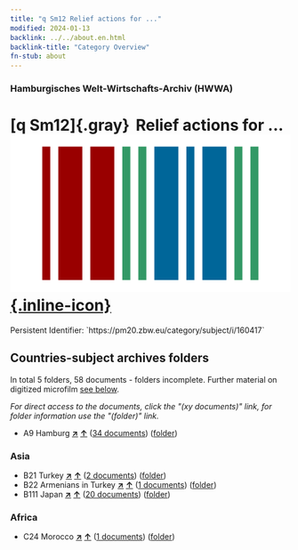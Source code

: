 ```yaml
---
title: "q Sm12 Relief actions for ..."
modified: 2024-01-13
backlink: ../../about.en.html
backlink-title: "Category Overview"
fn-stub: about
---
```


### Hamburgisches Welt-Wirtschafts-Archiv (HWWA)

# [q Sm12]{.gray}&#8201; Relief actions for ... &#160; [![Wikidata](/images/Wikidata-logo.svg "Wikidata"){.inline-icon}](http://www.wikidata.org/entity/Q104711380)

<div class="hint">Persistent Identifier: `https://pm20.zbw.eu/category/subject/i/160417`</div>







## Countries-subject archives folders







In total 5 folders, 58 documents - folders incomplete. Further material on digitized microfilm [see below](#filmsections).

_For direct access to the documents, click the "(xy documents)" link, for folder information use the "(folder)" link._


- A9 Hamburg [**&nearr;**](../../../geo/i/140905/about.en.html "Hamburg (all folders)") [**&uarr;**](../../../geo/about.en.html#A9 "Country category system") (<a href="https://pm20.zbw.eu/iiifview/folder/sh/140905,160417" title="about: Hamburg : Relief actions for ..." target="_blank">34 documents</a>) ([folder](../../../../folder/sh/1409xx/140905/1604xx/160417/about.en.html))

### Asia

- B21 Turkey [**&nearr;**](../../../geo/i/141111/about.en.html "Turkey (all folders)") [**&uarr;**](../../../geo/about.en.html#B21 "Country category system") (<a href="https://pm20.zbw.eu/iiifview/folder/sh/141111,160417" title="about: Turkey : Relief actions for ..." target="_blank">2 documents</a>) ([folder](../../../../folder/sh/1411xx/141111/1604xx/160417/about.en.html))
- B22 Armenians in Turkey [**&nearr;**](../../../geo/i/141112/about.en.html "Armenians in Turkey (all folders)") [**&uarr;**](../../../geo/about.en.html#B22 "Country category system") (<a href="https://pm20.zbw.eu/iiifview/folder/sh/141112,160417" title="about: Armenians in Turkey : Relief actions for ..." target="_blank">1 documents</a>) ([folder](../../../../folder/sh/1411xx/141112/1604xx/160417/about.en.html))
- B111 Japan [**&nearr;**](../../../geo/i/141272/about.en.html "Japan (all folders)") [**&uarr;**](../../../geo/about.en.html#B111 "Country category system") (<a href="https://pm20.zbw.eu/iiifview/folder/sh/141272,160417" title="about: Japan : Relief actions for ..." target="_blank">20 documents</a>) ([folder](../../../../folder/sh/1412xx/141272/1604xx/160417/about.en.html))

### Africa

- C24 Morocco [**&nearr;**](../../../geo/i/141356/about.en.html "Morocco (all folders)") [**&uarr;**](../../../geo/about.en.html#C24 "Country category system") (<a href="https://pm20.zbw.eu/iiifview/folder/sh/141356,160417" title="about: Morocco : Relief actions for ..." target="_blank">1 documents</a>) ([folder](../../../../folder/sh/1413xx/141356/1604xx/160417/about.en.html))



<a id="filmsections" />













